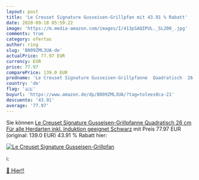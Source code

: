 ```yaml
---
layout: post
title: 'Le Creuset Signature Gusseisen-Grillpfan mit 43.91 % Rabatt'
date: 2020-09-18 05:59:22
image: 'https://m.media-amazon.com/images/I/413pSAQIPUL._SL200_.jpg'
comments: true
category: ofertas
author: ring
slug: 'B009ZML3UA-de'
actualPrice: 77.97 EUR
currency: EUR
price: 77.97
comparePrice: 139.0 EUR
prodname: 'Le Creuset Signature Gusseisen-Grillpfanne  Quadratisch  26 cm  Für alle Herdarten inkl. Induktion geeignet  Schwarz'
country: 'de'
flag: '🇩🇪'
buyurl: 'https://www.amazon.de/dp/B009ZML3UA/?tag=tolees0ca-21'
descuento: '43.91'
average: '77.97'
---
```


Sie können [Le Creuset Signature Gusseisen-Grillpfanne  Quadratisch  26 cm  Für alle Herdarten inkl. Induktion geeignet  Schwarz](https://www.amazon.de/dp/B009ZML3UA/?tag=tolees0ca-21) mit Preis 77.97 EUR (original: 139.0 EUR) 43.91 % Rabatt hier:

[![Le Creuset Signature Gusseisen-Grillpfan](https://m.media-amazon.com/images/I/413pSAQIPUL._SL200_.jpg)](https://www.amazon.de/dp/B009ZML3UA/?tag=tolees0ca-21)

ℹ️:


[🛒 Hier!!](https://www.amazon.de/dp/B009ZML3UA/?tag=tolees0ca-21)
